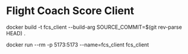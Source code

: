 # Flight Coach Score Client

docker build -t fcs_client --build-arg SOURCE_COMMIT=$(git rev-parse HEAD) .

docker run --rm -p 5173:5173 --name=fcs_client fcs_client
